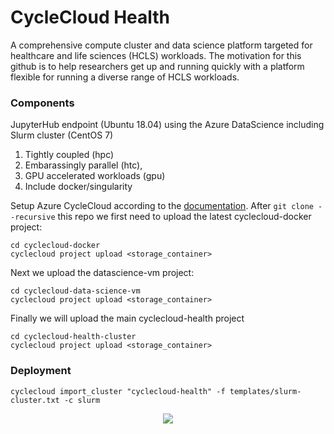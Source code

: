 # CycleCloud Health
A comprehensive compute cluster and data science platform targeted for healthcare and life sciences (HCLS) workloads. The motivation for this github is to
help researchers get up and running quickly with a platform flexible for running a diverse range of HCLS workloads.
### Components
JupyterHub endpoint (Ubuntu 18.04) using the Azure DataScience including Slurm cluster (CentOS 7)
1) Tightly coupled (hpc)
2) Embarassingly parallel (htc),
3) GPU accelerated workloads (gpu)
4) Include docker/singularity

Setup Azure CycleCloud according to the [documentation](https://docs.microsoft.com/en-us/azure/cyclecloud/qs-install-marketplace).
After ```git clone --recursive``` this repo we first need to upload the latest cyclecloud-docker project:
```
cd cyclecloud-docker
cyclecloud project upload <storage_container>
```
Next we upload the datascience-vm project:
```
cd cyclecloud-data-science-vm
cyclecloud project upload <storage_container>
```
Finally we will upload the main cyclecloud-health project
```
cd cyclecloud-health-cluster
cyclecloud project upload <storage_container>
```
### Deployment
```cyclecloud import_cluster "cyclecloud-health" -f templates/slurm-cluster.txt -c slurm```

<p align="center">
  <img src="/imgs/dashboard.png?raw=true"/>
</p>
